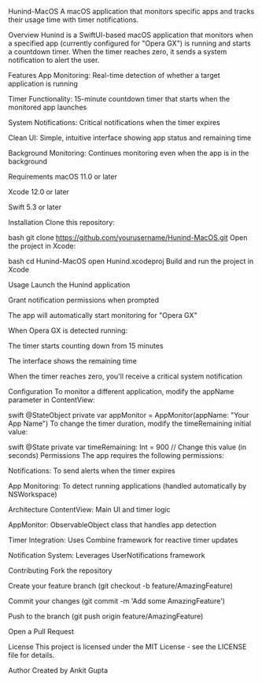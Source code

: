 Hunind-MacOS
A macOS application that monitors specific apps and tracks their usage time with timer notifications.

Overview
Hunind is a SwiftUI-based macOS application that monitors when a specified app (currently configured for "Opera GX") is running and starts a countdown timer. When the timer reaches zero, it sends a system notification to alert the user.

Features
App Monitoring: Real-time detection of whether a target application is running

Timer Functionality: 15-minute countdown timer that starts when the monitored app launches

System Notifications: Critical notifications when the timer expires

Clean UI: Simple, intuitive interface showing app status and remaining time

Background Monitoring: Continues monitoring even when the app is in the background

Requirements
macOS 11.0 or later

Xcode 12.0 or later

Swift 5.3 or later

Installation
Clone this repository:

bash
git clone https://github.com/yourusername/Hunind-MacOS.git
Open the project in Xcode:

bash
cd Hunind-MacOS
open Hunind.xcodeproj
Build and run the project in Xcode

Usage
Launch the Hunind application

Grant notification permissions when prompted

The app will automatically start monitoring for "Opera GX"

When Opera GX is detected running:

The timer starts counting down from 15 minutes

The interface shows the remaining time

When the timer reaches zero, you'll receive a critical system notification

Configuration
To monitor a different application, modify the appName parameter in ContentView:

swift
@StateObject private var appMonitor = AppMonitor(appName: "Your App Name")
To change the timer duration, modify the timeRemaining initial value:

swift
@State private var timeRemaining: Int = 900 // Change this value (in seconds)
Permissions
The app requires the following permissions:

Notifications: To send alerts when the timer expires

App Monitoring: To detect running applications (handled automatically by NSWorkspace)

Architecture
ContentView: Main UI and timer logic

AppMonitor: ObservableObject class that handles app detection

Timer Integration: Uses Combine framework for reactive timer updates

Notification System: Leverages UserNotifications framework

Contributing
Fork the repository

Create your feature branch (git checkout -b feature/AmazingFeature)

Commit your changes (git commit -m 'Add some AmazingFeature')

Push to the branch (git push origin feature/AmazingFeature)

Open a Pull Request

License
This project is licensed under the MIT License - see the LICENSE file for details.

Author
Created by Ankit Gupta
